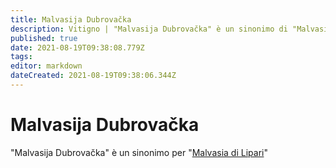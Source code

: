 ```yaml
---
title: Malvasija Dubrovačka
description: Vitigno | "Malvasija Dubrovačka" è un sinonimo di "Malvasia di Lipari
published: true
date: 2021-08-19T09:38:08.779Z
tags: 
editor: markdown
dateCreated: 2021-08-19T09:38:06.344Z
---
```


# Malvasija Dubrovačka

"Malvasija Dubrovačka" è un sinonimo per "[Malvasia di Lipari](/vitigni/Italia/malvasia-di-lipari)"